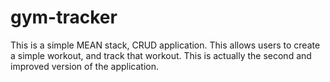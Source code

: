 # gym-tracker
 This is a simple MEAN stack, CRUD application. This allows users to create a simple workout, and track that workout. This is actually the second and improved version of the application.
